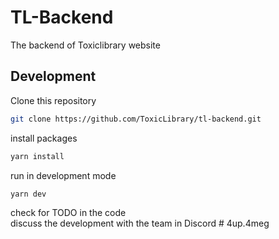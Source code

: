 # TL-Backend

The backend of Toxiclibrary website  

## Development
Clone this repository  
```bash
git clone https://github.com/ToxicLibrary/tl-backend.git
```

install packages
```bash
yarn install
```
 
run in development mode
```bash
yarn dev
```

check for TODO in the code  
discuss the development with the team in Discord  # 4up.4meg
